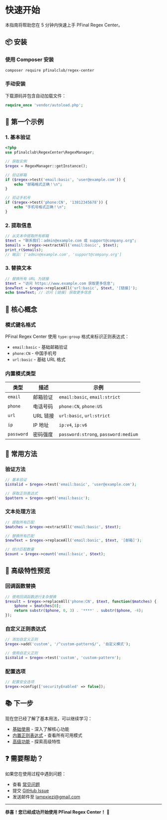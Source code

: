 # 快速开始

本指南将帮助您在 5 分钟内快速上手 PFinal Regex Center。

## 📦 安装

### 使用 Composer 安装

```bash
composer require pfinalclub/regex-center
```

### 手动安装

下载源码并包含自动加载文件：

```php
require_once 'vendor/autoload.php';
```

## 🚀 第一个示例

### 1. 基本验证

```php
<?php
use pfinalclub\RegexCenter\RegexManager;

// 获取实例
$regex = RegexManager::getInstance();

// 验证邮箱
if ($regex->test('email:basic', 'user@example.com')) {
    echo "邮箱格式正确！\n";
}

// 验证手机号
if ($regex->test('phone:CN', '13812345678')) {
    echo "手机号格式正确！\n";
}
```

### 2. 提取信息

```php
// 从文本中提取所有邮箱
$text = "联系我们：admin@example.com 或 support@company.org";
$emails = $regex->extractAll('email:basic', $text);
print_r($emails);
// 输出: ['admin@example.com', 'support@company.org']
```

### 3. 替换文本

```php
// 替换所有 URL 为链接
$text = "访问 https://www.example.com 获取更多信息";
$newText = $regex->replaceAll('url:basic', $text, '[链接]');
echo $newText; // 访问 [链接] 获取更多信息
```

## 🎯 核心概念

### 模式键名格式

PFinal Regex Center 使用 `type:group` 格式来标识正则表达式：

- `email:basic` - 基础邮箱验证
- `phone:CN` - 中国手机号
- `url:basic` - 基础 URL 格式

### 内置模式类型

| 类型 | 描述 | 示例 |
|------|------|------|
| `email` | 邮箱验证 | `email:basic`, `email:strict` |
| `phone` | 电话号码 | `phone:CN`, `phone:US` |
| `url` | URL 链接 | `url:basic`, `url:strict` |
| `ip` | IP 地址 | `ip:v4`, `ip:v6` |
| `password` | 密码强度 | `password:strong`, `password:medium` |

## 🔧 常用方法

### 验证方法

```php
// 基本验证
$isValid = $regex->test('email:basic', 'user@example.com');

// 获取正则表达式
$pattern = $regex->get('email:basic');
```

### 文本处理方法

```php
// 提取所有匹配
$matches = $regex->extractAll('email:basic', $text);

// 替换所有匹配
$newText = $regex->replaceAll('email:basic', $text, '[邮箱]');

// 统计匹配数量
$count = $regex->count('email:basic', $text);
```

## 🌟 高级特性预览

### 回调函数替换

```php
// 使用回调函数进行复杂替换
$result = $regex->replaceAll('phone:CN', $text, function($matches) {
    $phone = $matches[0];
    return substr($phone, 0, 3) . '****' . substr($phone, -4);
});
```

### 自定义正则表达式

```php
// 添加自定义正则
$regex->add('custom', '/^custom-pattern$/', '自定义模式');

// 使用自定义正则
$isValid = $regex->test('custom', 'custom-pattern');
```

### 配置选项

```php
// 配置安全选项
$regex->config(['securityEnabled' => false]);
```

## 📚 下一步

现在您已经了解了基本用法，可以继续学习：

- [基础使用](basic-usage.md) - 深入了解核心功能
- [内置正则表达式](built-in-patterns.md) - 查看所有可用模式
- [高级功能](advanced-features.md) - 探索高级特性

## ❓ 需要帮助？

如果您在使用过程中遇到问题：

- 查看 [常见问题](faq.md)
- 提交 [GitHub Issue](https://github.com/pfinalclub/regex-center/issues)
- 发送邮件至 lampxiezi@gmail.com

---

**恭喜！您已经成功开始使用 PFinal Regex Center！** 🎉

